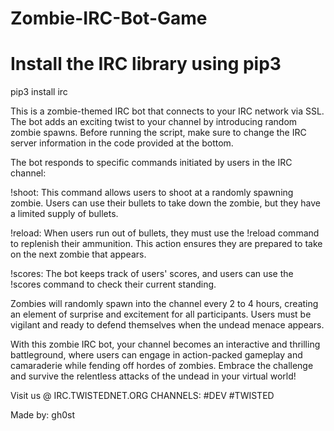 # Zombie-IRC-Bot-Game

# Install the IRC library using pip3
pip3 install irc

This is a zombie-themed IRC bot that connects to your IRC network via SSL. The bot adds an exciting twist to your channel by introducing random zombie spawns. Before running the script, make sure to change the IRC server information in the code provided at the bottom.

The bot responds to specific commands initiated by users in the IRC channel:

!shoot: This command allows users to shoot at a randomly spawning zombie. Users can use their bullets to take down the zombie, but they have a limited supply of bullets.

!reload: When users run out of bullets, they must use the !reload command to replenish their ammunition. This action ensures they are prepared to take on the next zombie that appears.

!scores: The bot keeps track of users' scores, and users can use the !scores command to check their current standing.

Zombies will randomly spawn into the channel every 2 to 4 hours, creating an element of surprise and excitement for all participants. Users must be vigilant and ready to defend themselves when the undead menace appears.

With this zombie IRC bot, your channel becomes an interactive and thrilling battleground, where users can engage in action-packed gameplay and camaraderie while fending off hordes of zombies. Embrace the challenge and survive the relentless attacks of the undead in your virtual world!

Visit us @ IRC.TWISTEDNET.ORG CHANNELS: #DEV #TWISTED

Made by: gh0st
